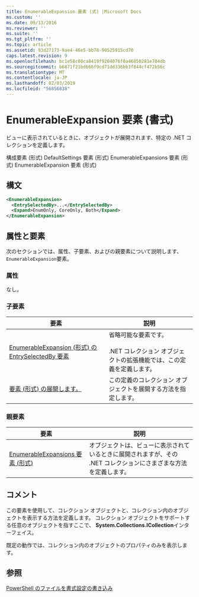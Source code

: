 ```yaml
---
title: EnumerableExpansion 要素 (式) |Microsoft Docs
ms.custom: ''
ms.date: 09/13/2016
ms.reviewer: ''
ms.suite: ''
ms.tgt_pltfrm: ''
ms.topic: article
ms.assetid: 93d27173-9ae4-46e5-bb78-90525915cd70
caps.latest.revision: 9
ms.openlocfilehash: bc1e58c00ca8419f9204076f0a46050281e704db
ms.sourcegitcommit: b6871f21bd666f9cd71dd336bb3f844cf472b56c
ms.translationtype: MT
ms.contentlocale: ja-JP
ms.lasthandoff: 02/03/2019
ms.locfileid: "56856838"
---
```

# <a name="enumerableexpansion-element-format"></a>EnumerableExpansion 要素 (書式)

ビューに表示されているときに、オブジェクトが展開されます、特定の .NET コレクションを定義します。

構成要素 (形式) DefaultSettings 要素 (形式) EnumerableExpansions 要素 (形式) EnumerableExpansion 要素 (形式)

## <a name="syntax"></a>構文

```xml
<EnumerableExpansion>
  <EntrySelectedBy>...</EntrySelectedBy>
  <Expand>EnumOnly, CoreOnly, Both</Expand>
</EnumerableExpansion>
```

## <a name="attributes-and-elements"></a>属性と要素

次のセクションでは、属性、子要素、およびの親要素について説明します、`EnumerableExpansion`要素。

### <a name="attributes"></a>属性

なし。

### <a name="child-elements"></a>子要素

|要素|説明|
|-------------|-----------------|
|[EnumerableExpansion (形式) の EntrySelectedBy 要素](./entryselectedby-element-for-enumerableexpansion-format.md)|省略可能な要素です。<br /><br /> .NET コレクション オブジェクトの拡張機能では、この定義を定義します。|
|[要素 (形式) の展開します。](./expand-element-format.md)|この定義のコレクション オブジェクトを展開する方法を指定します。|

### <a name="parent-elements"></a>親要素

|要素|説明|
|-------------|-----------------|
|[EnumerableExpansions 要素 (形式)](./enumerableexpansions-element-format.md)|オブジェクトは、ビューに表示されているときに展開されますが、その .NET コレクションにさまざまな方法を定義します。|

## <a name="remarks"></a>コメント

この要素を使用して、コレクション オブジェクトと、コレクション内のオブジェクトを表示する方法を定義します。 コレクション オブジェクトをサポートする任意のオブジェクトを指すここで、 **System.Collections.ICollection**インターフェイス。

既定の動作では、コレクション内のオブジェクトのプロパティのみを表示します。

## <a name="see-also"></a>参照

[PowerShell のファイルを書式設定の書き込み](./writing-a-powershell-formatting-file.md)
